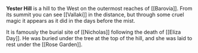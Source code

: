 **Yester Hill** is a hill to the West on the outermost reaches of [[Barovia]]. From its summit you can see [[Vallaki]] in the distance, but through some cruel magic it appears as it did in the days before the mist.

It is famously the burial site of [[Nicholas]] following the death of [[Eliza Day]]. He was buried under the tree at the top of the hill, and she was laid to rest under the [[Rose Garden]].